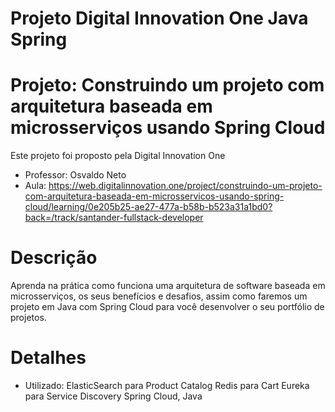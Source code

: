 # Projeto Digital Innovation One Java Spring
# Projeto: Construindo um projeto com arquitetura baseada em microsserviços usando Spring Cloud
Este projeto foi proposto pela Digital Innovation One
- Professor: Osvaldo Neto
- Aula: https://web.digitalinnovation.one/project/construindo-um-projeto-com-arquitetura-baseada-em-microsservicos-usando-spring-cloud/learning/0e205b25-ae27-477a-b58b-b523a31a1bd0?back=/track/santander-fullstack-developer

# Descrição
Aprenda na prática como funciona uma arquitetura de software baseada em microsserviços, os seus benefícios e desafios, assim como faremos um projeto em Java com Spring Cloud para você desenvolver o seu portfólio de projetos.

# Detalhes
- Utilizado: 
  ElasticSearch para Product Catalog
  Redis para Cart
  Eureka para Service Discovery
  Spring Cloud, 
  Java
